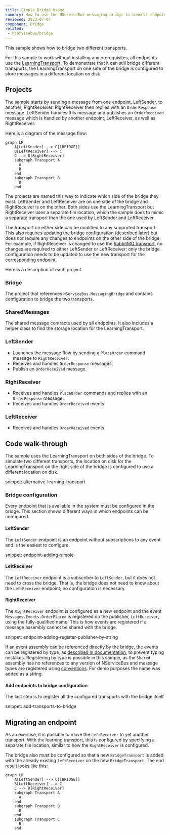 ```yaml
---
title: Simple Bridge Usage
summary: How to use the NServiceBus messaging bridge to connect endpoints on different transports
reviewed: 2023-07-04
component: Bridge
related:
 - nservicebus/bridge
---
```


This sample shows how to bridge two different transports.

For this sample to work without installing any prerequisites, all endpoints use the [LearningTransport](/transports/learning/). To demonstrate that it can still bridge different transports, the LearningTransport on one side of the bridge is configured to store messages in a different location on disk.

## Projects

The sample starts by sending a message from one endpoint, LeftSender, to another, RightReceiver. RightReceiver then replies with an `OrderResponse` message. LeftSender handles this message and publishes an `OrderReceived` message which is handled by another endpoint, LeftReceiver, as well as RightReceiver.

Here is a diagram of the message flow:

```mermaid
graph LR
    A[LeftSender] --> C[[BRIDGE]]
    B[LeftReceiver] --> C
    C --> D[RightReceiver]
    subgraph Transport A
      A
      B
    end
    subgraph Transport B
      D
    end
```

The projects are named this way to indicate which side of the bridge they exist. LeftSender and LeftReceiver are on one side of the bridge and RightReceiver is on the other. Both sides use the LearningTransport but RightReceiver uses a separate file location, which the sample does to mimic a separate transport than the one used by LeftSender and LeftReceiver.

The transport on either side can be modified to any supported transport. This also requires updating the bridge configuration (described later) but does _not_ require any changes to endpoints on the other side of the bridge. For example, if RightReceiver is changed to use the [RabbitMQ transport](/transports/rabbitmq/), no changes are required to either LeftSender or LeftReceiver; only the bridge configuration needs to be updated to use the new transport for the corresponding endpoint.

Here is a description of each project.

### Bridge

The project that references `NServiceBus.MessagingBridge` and contains configuration to bridge the two transports.

### SharedMessages

The shared message contracts used by all endpoints. It also includes a helper class to find the storage location for the LearningTransport.

### LeftSender

* Launches the message flow by sending a `PlaceOrder` command message to `RightReceiver`.
* Receives and handles `OrderResponse` messages.
* Publish an `OrderReceived`  message.

### RightReceiver

* Receives and handles `PlaceOrder` commands and replies with an `OrderResponse` message.
* Receives and handles `OrderReceived` events.

### LeftReceiver

* Receives and handles `OrderReceived` events.

## Code walk-through

The sample uses the LearningTransport on both sides of the bridge. To simulate two different transports, the location on disk for the LearningTransport on the right side of the bridge is configured to use a different location on disk.

snippet: alternative-learning-transport

### Bridge configuration

Every endpoint that is available in the system must be configured in the bridge. This section shows different ways in which endpoints can be configured.

#### LeftSender

The `LeftSender` endpoint is an endpoint without subscriptions to any event and is the easiest to configure.

snippet: endpoint-adding-simple

#### LeftReceiver

The `LeftReceiver` endpoint is a subscriber to `LeftSender`, but it does not need to cross the bridge. That is, the bridge does not need to know about the `LeftReceiver` endpoint; no configuration is necessary.

#### RightReceiver

The `RightReceiver` endpoint is configured as a new endpoint and the event `Messages.Events.OrderPlaced` is registered on the publisher, `LeftReceiver`, using the fully-qualified name. This is how events are registered if a message assembly cannot be shared with the bridge.

snippet: endpoint-adding-register-publisher-by-string

If an event assembly can be referenced directly by the bridge, the events can be registered by type, as [described in documentation](/nservicebus/bridge/configuration.md#registering-publishers), to prevent typing mistakes. Registering by type is possible in this sample, as the `Shared` assembly has no references to any version of NServiceBus and message types are registered using [conventions](/nservicebus/messaging/conventions.md). For demo purposes the name was added as a string.

#### Add endpoints to bridge configuration

The last step is to register all the configured transports with the bridge itself

snippet: add-transports-to-bridge

## Migrating an endpoint

As an exercise, it is possible to move the `LeftReceiver` to yet another transport. With the learning transport, this is configured by specifying a separate file location, similar to how the `RightReceiver` is configured.

The bridge also must be configured so that a new `BridgeTransport` is added with the already existing `leftReceiver` on the new `BridgeTransport`. The end result looks like this:

```mermaid
graph LR
    A[LeftSender] --> C[[BRIDGE]]
    B[LeftReceiver] --> C
    C --> D[RightReceiver]
    subgraph Transport A
      A
    end
    subgraph Transport B
      D
    end
    subgraph Transport C
      B
    end
```
